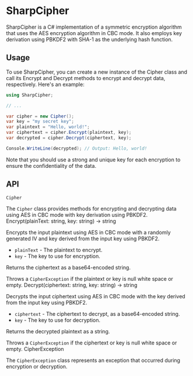 # SharpCipher
SharpCipher is a C# implementation of a symmetric encryption algorithm that uses the AES encryption algorithm in CBC mode. It also employs key derivation using PBKDF2 with SHA-1 as the underlying hash function.

## Usage
To use SharpCipher, you can create a new instance of the Cipher class and call its Encrypt and Decrypt methods to encrypt and decrypt data, respectively. Here's an example:

```csharp
using SharpCipher;

// ...

var cipher = new Cipher();
var key = "my secret key";
var plaintext = "Hello, world!";
var ciphertext = cipher.Encrypt(plaintext, key);
var decrypted = cipher.Decrypt(ciphertext, key);

Console.WriteLine(decrypted); // Output: Hello, world!
```
Note that you should use a strong and unique key for each encryption to ensure the confidentiality of the data.

## API
`Cipher`

The `Cipher` class provides methods for encrypting and decrypting data using AES in CBC mode with key derivation using PBKDF2.
Encrypt(plainText: string, key: string) -> string

Encrypts the input plaintext using AES in CBC mode with a randomly generated IV and key derived from the input key using PBKDF2.

- `plainText` - The plaintext to encrypt.
- `key` - The key to use for encryption.

Returns the ciphertext as a base64-encoded string.

Throws a `CipherException` if the plaintext or key is null white space or empty.
Decrypt(ciphertext: string, key: string) -> string

Decrypts the input ciphertext using AES in CBC mode with the key derived from the input key using PBKDF2.

- `ciphertext` - The ciphertext to decrypt, as a base64-encoded string.
- `key` - The key to use for decryption.

Returns the decrypted plaintext as a string.

Throws a `CipherException` if the ciphertext or key is null white space or empty.
CipherException

The `CipherException` class represents an exception that occurred during encryption or decryption.
